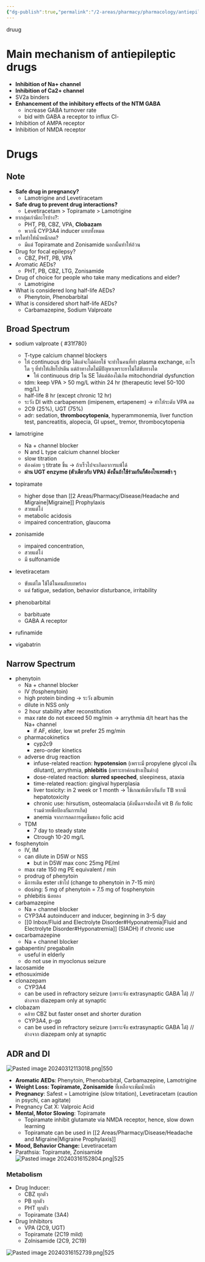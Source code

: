 ```yaml
---
{"dg-publish":true,"permalink":"/2-areas/pharmacy/pharmacology/antiepileptic/","tags":["#neurology"],"created":"2024-03-07T21:34:11.609+07:00","updated":"2025-10-06T19:46:35.653+07:00"}
---
```


druug 


# Main mechanism of antiepileptic drugs
- **Inhibition of Na+ channel**
- **Inhibition of Ca2+ channel**
- SV2a binders
- **Enhancement of the inhibitory effects of the NTM GABA** 
	- increase GABA turnover rate
	- bid with GABA a receptor to influx Cl- 
- Inhibition of AMPA receptor
- Inhibition of NMDA receptor

# Drugs

## Note
- **Safe drug in pregnancy?** 
	- Lamotrigine and Levetiracetam
- **Safe drug to prevent drug interactions?**
	- Levetiracetam > Topiramate > Lamotrigine
- ยากลุ่มเก่ามีอะไรบ้าง?: 
	- PHT, PB, CBZ, VPA, **Clobazam** 
	- พวกนี้ CYP3A4 inducer แทบทั้งหมด
- ยาใดทำให้น้ำหนักลด?
	- มีแต่ Topiramate and Zonisamide นอกนั้นทำให้อ้วน
- Drug for focal epilepsy?
	- CBZ, PHT, PB, VPA
- Aromatic AEDs?
	- PHT, PB, CBZ, LTG, Zonisamide
- Drug of choice for people who take many medications and elder?
	- Lamotrigine
- What is considered long half-life AEDs?
	- Phenytoin, Phenobarbital
- What is considered short half-life AEDs?
	- Carbamazepine, Sodium Valproate
## Broad Spectrum
- sodium valproate
{ #31f780}

	- T-type calcium channel blockers
	- ให้ continuous drip ได้แต่จะไม่ค่อยใช้ จะทำในคนที่ทำ plasma exchange, อะไรใด ๆ ที่ทำให้เสียโปรตีน แต่ถ้าทางไตไม่มีปัญหาเพราะยาไม่ได้ขับทางไต
		- ให้ continuous drip ใน SE ได้แต่ต้องไม่เกิด mitochondrial dysfunction
	- tdm: keep VPA > 50 mg/L within 24 hr (therapeutic level 50-100 mg/L)
	- half-life 8 hr (except chronic 12 hr)
	- ระวัง DI with carbapenem (imipenem, ertapenem) -> ทำให้ระดับ VPA ลด
	- 2C9 (25%), UGT (75%)
	- adr: sedation, **thrombocytopenia**, hyperammonemia, liver function test, pancreatitis, alopecia, GI upset,, tremor, thrombocytopenia
- lamotrigine
	- Na + channel blocker
	- N and L type calcium channel blocker
	- slow titration
	- ต้องค่อย ๆ titrate ขึ้น -> ถ้าเร็วไปจะเกิดอาการแพ้ได้
	- **ผ่าน UGT enzyme (ตัวเดียวกับ VPA) ดังนั้นถ้าใช้ร่วมกันก็ต้องไทเทรตช้า ๆ**
- topiramate
	- higher dose than [[2 Areas/Pharmacy/Disease/Headache and Migraine\|Migraine]] Prophylaxis
	- สวยแต่โง่
	- metabolic acidosis
	- impaired concentration, glaucoma
- zonisamide
	- impaired concentration,
	- สวยแต่โง่
	- มี sulfonamide
- levetiracetam
	- ขับแต่ไต ใช้ได้ในคนตับบกพร่อง
	- แต่ fatigue, sedation, behavior disturbance, irritability
- phenobarbital
	- barbituate
	- GABA A receptor 
- rufinamide
- vigabatrin
## Narrow Spectrum
- phenytoin
	- Na + channel blocker
	- IV (fosphenytoin)
	- high protein binding -> ระวัง albumin
	- dilute in NSS only
	- 2 hour stability after reconstitution
	- max rate do not exceed 50 mg/min -> arrythmia d/t heart has the Na+ channel
		- if AF, elder, low wt prefer 25 mg/min
	- pharmacokinetics
		- cyp2c9
		- zero-order kinetics
	- adverse drug reaction
		- infuse-related reaction: **hypotension** (เพราะมี propylene glycol เป็น dilutant), arrythmia, **phlebitis** (เพราะยาค่อนข้างเป็นด่าง)
		- dose-related reaction: **slurred speeched**, sleepiness, ataxia
		- time-related reaction: gingival hyperplasia
		- liver toxicity: in 2 week or 1 month -> ใช้เกณฑ์เดียวกันกับ TB หากมี hepatotoxicity
		- chronic use: hirsutism, osteomalacia (ดังนั้นอาจต้องให้ vit B กับ folic ร่วมด้วยเพื่อป้องกันการเกิด)
		- anemia จากการลดการดูดซึมของ folic acid
	- TDM
		- 7 day to steady state
		- Ctrough 10-20 mg/L
- fosphenytoin
	- IV, IM
	- can dilute in D5W or NSS 
		- but in D5W max conc 25mg PE/ml
	- max rate 150 mg PE equivalent / min
	- prodrug of phenytoin
	- มีการเติม ester เข้าไป (change to phenytoin in 7-15 min)
	- dosing: 5 mg of phenytoin = 7.5 mg of fosphenytoin
	- phlebitis น้อยลง
- carbamazepine
	- Na + channel blocker
	- CYP3A4 autoinducerr and inducer, beginning in 3-5 day
	- [[0 Inbox/Fluid and Electrolyte Disorder#Hyponatremia\|Fluid and Electrolyte Disorder#Hyponatremia]] (SIADH) if chronic use
- oxcarbamazepine
	- Na + channel blocker
- gabapentin/ pregabalin
	- useful in elderly
	- do not use in myoclonus seizure
- lacosamide
- ethosuximide
- clonazepam
	- CYP3A4
	- can be used in refractory seizure (เพราะจับ extrasynaptic GABA ได้) // ต่างจาก diazepam only at synaptic
- clobazam
	- คล้าย CBZ but faster onset and shorter duration
	- CYP3A4, p-gp
	- can be used in refractory seizure (เพราะจับ extrasynaptic GABA ได้) // ต่างจาก diazepam only at synaptic


## ADR and DI
![Pasted image 20240312113018.png|550](/img/user/3%20Resources/Attachment/Pasted%20image%2020240312113018.png)
- **Aromatic AEDs**: Phenytoin, Phenobarbital, Carbamazepine, Lamotrigine
- **Weight Loss: Topiramate, Zonisamide** ที่เหลือจะเพิ่มน้ำหนัก
- **Pregnancy**: Safest = Lamotrigine (slow tritation), Levetiracetam (caution in psychi, can agitate)
- Pregnancy Cat X: Valproic Acid
- **Mental, Motor Slowing**: Topiramate
	- Topiramate inhibit glutamate via NMDA receptor, hence, slow down learning
	- Topiramate can be used in [[2 Areas/Pharmacy/Disease/Headache and Migraine\|Migraine Prophylaxis]]
- **Mood, Behavior Change:** Levetiracetam
- Parathsia: Topiramate, Zonisamide
![Pasted image 20240316152804.png|525](/img/user/3%20Resources/Attachment/Pasted%20image%2020240316152804.png)
### Metabolism
- Drug Inducer:
	- CBZ ทุกตัว
	- PB ทุกตัว
	- PHT ทุกตัว
	- Topiramate (3A4)
- Drug Inhibitors
	- VPA (2C9, UGT)
	- Topiramate (2C19 mild)
	- Zolnisamide (2C9, 2C19)

![Pasted image 20240316152739.png|525](/img/user/3%20Resources/Attachment/Pasted%20image%2020240316152739.png)


